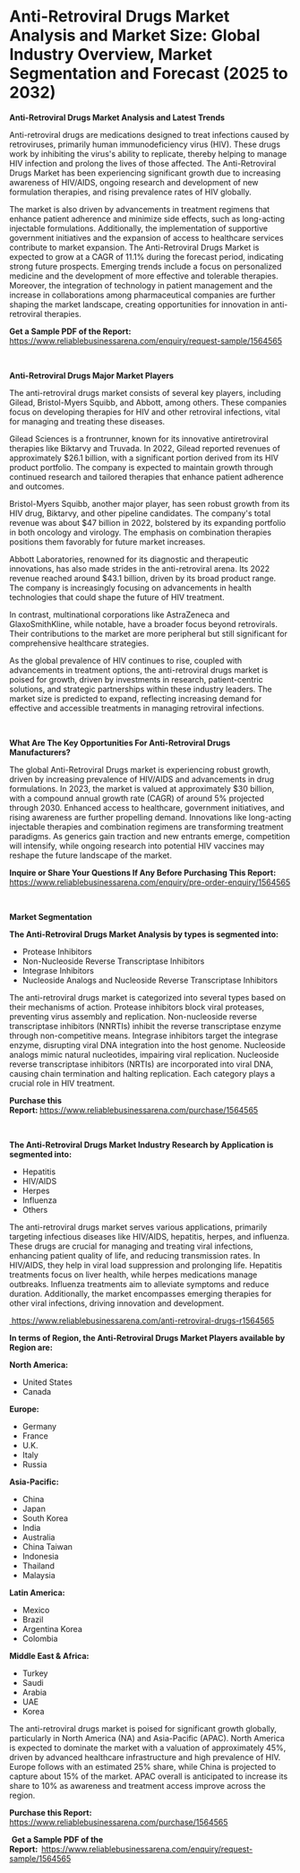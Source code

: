 <p><h1>Anti-Retroviral Drugs Market Analysis and Market Size: Global Industry Overview, Market Segmentation and Forecast (2025 to 2032)</h1></p><p><strong>Anti-Retroviral Drugs Market Analysis and Latest Trends</strong></p>
<p><p>Anti-retroviral drugs are medications designed to treat infections caused by retroviruses, primarily human immunodeficiency virus (HIV). These drugs work by inhibiting the virus's ability to replicate, thereby helping to manage HIV infection and prolong the lives of those affected. The Anti-Retroviral Drugs Market has been experiencing significant growth due to increasing awareness of HIV/AIDS, ongoing research and development of new formulation therapies, and rising prevalence rates of HIV globally. </p><p>The market is also driven by advancements in treatment regimens that enhance patient adherence and minimize side effects, such as long-acting injectable formulations. Additionally, the implementation of supportive government initiatives and the expansion of access to healthcare services contribute to market expansion. The Anti-Retroviral Drugs Market is expected to grow at a CAGR of 11.1% during the forecast period, indicating strong future prospects. Emerging trends include a focus on personalized medicine and the development of more effective and tolerable therapies. Moreover, the integration of technology in patient management and the increase in collaborations among pharmaceutical companies are further shaping the market landscape, creating opportunities for innovation in anti-retroviral therapies.</p></p>
<p><strong>Get a Sample PDF of the Report:&nbsp;</strong> <a href="https://www.reliablebusinessarena.com/enquiry/request-sample/1564565?utm_campaign=1892&utm_medium=2&utm_source=Github&utm_content=ia&utm_term=19042025&utm_id=anti-retroviral-drugs">https://www.reliablebusinessarena.com/enquiry/request-sample/1564565</a></p>
<p>&nbsp;</p>
<p><strong>Anti-Retroviral Drugs Major Market Players</strong></p>
<p><p>The anti-retroviral drugs market consists of several key players, including Gilead, Bristol-Myers Squibb, and Abbott, among others. These companies focus on developing therapies for HIV and other retroviral infections, vital for managing and treating these diseases.</p><p>Gilead Sciences is a frontrunner, known for its innovative antiretroviral therapies like Biktarvy and Truvada. In 2022, Gilead reported revenues of approximately $26.1 billion, with a significant portion derived from its HIV product portfolio. The company is expected to maintain growth through continued research and tailored therapies that enhance patient adherence and outcomes.</p><p>Bristol-Myers Squibb, another major player, has seen robust growth from its HIV drug, Biktarvy, and other pipeline candidates. The company's total revenue was about $47 billion in 2022, bolstered by its expanding portfolio in both oncology and virology. The emphasis on combination therapies positions them favorably for future market increases.</p><p>Abbott Laboratories, renowned for its diagnostic and therapeutic innovations, has also made strides in the anti-retroviral arena. Its 2022 revenue reached around $43.1 billion, driven by its broad product range. The company is increasingly focusing on advancements in health technologies that could shape the future of HIV treatment.</p><p>In contrast, multinational corporations like AstraZeneca and GlaxoSmithKline, while notable, have a broader focus beyond retrovirals. Their contributions to the market are more peripheral but still significant for comprehensive healthcare strategies.</p><p>As the global prevalence of HIV continues to rise, coupled with advancements in treatment options, the anti-retroviral drugs market is poised for growth, driven by investments in research, patient-centric solutions, and strategic partnerships within these industry leaders. The market size is predicted to expand, reflecting increasing demand for effective and accessible treatments in managing retroviral infections.</p></p>
<p>&nbsp;</p>
<p><strong>What Are The Key Opportunities For Anti-Retroviral Drugs Manufacturers?</strong></p>
<p><p>The global Anti-Retroviral Drugs market is experiencing robust growth, driven by increasing prevalence of HIV/AIDS and advancements in drug formulations. In 2023, the market is valued at approximately $30 billion, with a compound annual growth rate (CAGR) of around 5% projected through 2030. Enhanced access to healthcare, government initiatives, and rising awareness are further propelling demand. Innovations like long-acting injectable therapies and combination regimens are transforming treatment paradigms. As generics gain traction and new entrants emerge, competition will intensify, while ongoing research into potential HIV vaccines may reshape the future landscape of the market.</p></p>
<p><strong>Inquire or Share Your Questions If Any Before Purchasing This Report:</strong> <a href="https://www.reliablebusinessarena.com/enquiry/pre-order-enquiry/1564565?utm_campaign=1892&utm_medium=2&utm_source=Github&utm_content=ia&utm_term=19042025&utm_id=anti-retroviral-drugs">https://www.reliablebusinessarena.com/enquiry/pre-order-enquiry/1564565</a></p>
<p>&nbsp;</p>
<p><strong>Market Segmentation</strong></p>
<p><strong>The Anti-Retroviral Drugs Market Analysis by types is segmented into:</strong></p>
<p><ul><li>Protease Inhibitors</li><li>Non-Nucleoside Reverse Transcriptase Inhibitors</li><li>Integrase Inhibitors</li><li>Nucleoside Analogs and Nucleoside Reverse Transcriptase Inhibitors</li></ul></p>
<p><p>The anti-retroviral drugs market is categorized into several types based on their mechanisms of action. Protease inhibitors block viral proteases, preventing virus assembly and replication. Non-nucleoside reverse transcriptase inhibitors (NNRTIs) inhibit the reverse transcriptase enzyme through non-competitive means. Integrase inhibitors target the integrase enzyme, disrupting viral DNA integration into the host genome. Nucleoside analogs mimic natural nucleotides, impairing viral replication. Nucleoside reverse transcriptase inhibitors (NRTIs) are incorporated into viral DNA, causing chain termination and halting replication. Each category plays a crucial role in HIV treatment.</p></p>
<p><strong>Purchase this Report:&nbsp;</strong><a href="https://www.reliablebusinessarena.com/purchase/1564565?utm_campaign=1892&utm_medium=2&utm_source=Github&utm_content=ia&utm_term=19042025&utm_id=anti-retroviral-drugs">https://www.reliablebusinessarena.com/purchase/1564565</a></p>
<p>&nbsp;</p>
<p><strong>The Anti-Retroviral Drugs Market Industry Research by Application is segmented into:</strong></p>
<p><ul><li>Hepatitis</li><li>HIV/AIDS</li><li>Herpes</li><li>Influenza</li><li>Others</li></ul></p>
<p><p>The anti-retroviral drugs market serves various applications, primarily targeting infectious diseases like HIV/AIDS, hepatitis, herpes, and influenza. These drugs are crucial for managing and treating viral infections, enhancing patient quality of life, and reducing transmission rates. In HIV/AIDS, they help in viral load suppression and prolonging life. Hepatitis treatments focus on liver health, while herpes medications manage outbreaks. Influenza treatments aim to alleviate symptoms and reduce duration. Additionally, the market encompasses emerging therapies for other viral infections, driving innovation and development.</p></p>
<p><a href="https://www.reliablebusinessarena.com/anti-retroviral-drugs-r1564565?utm_campaign=1892&utm_medium=2&utm_source=Github&utm_content=ia&utm_term=19042025&utm_id=anti-retroviral-drugs">&nbsp;https://www.reliablebusinessarena.com/anti-retroviral-drugs-r1564565</a></p>
<p><strong>In terms of Region, the Anti-Retroviral Drugs Market Players available by Region are:</strong></p>
<p>
    <p> <strong> North America: </strong>
        <ul>
            <li>United States</li>
            <li>Canada</li>
        </ul>
        </p> 
    <p> <strong> Europe: </strong>
        <ul>
            <li>Germany</li>
            <li>France</li>
            <li>U.K.</li>
            <li>Italy</li>
            <li>Russia</li>
        </ul>
        </p> 
    <p> <strong> Asia-Pacific: </strong>
        <ul>
            <li>China</li>
            <li>Japan</li>
            <li>South Korea</li>
            <li>India</li>
            <li>Australia</li>
            <li>China Taiwan</li>
            <li>Indonesia</li>
            <li>Thailand</li>
            <li>Malaysia</li>
        </ul>
        </p> 
    <p> <strong> Latin America: </strong>
        <ul>
            <li>Mexico</li>
            <li>Brazil</li>
            <li>Argentina Korea</li>
            <li>Colombia</li>
        </ul>
        </p> 
    <p> <strong> Middle East & Africa: </strong>
        <ul>
            <li>Turkey</li>
            <li>Saudi</li>
            <li>Arabia</li>
            <li>UAE</li>
            <li>Korea</li>
        </ul>
    </p>
    </p>
<p><p>The anti-retroviral drugs market is poised for significant growth globally, particularly in North America (NA) and Asia-Pacific (APAC). North America is expected to dominate the market with a valuation of approximately 45%, driven by advanced healthcare infrastructure and high prevalence of HIV. Europe follows with an estimated 25% share, while China is projected to capture about 15% of the market. APAC overall is anticipated to increase its share to 10% as awareness and treatment access improve across the region.</p></p>
<p><strong>Purchase this Report: </strong><a href="https://www.reliablebusinessarena.com/purchase/1564565?utm_campaign=1892&utm_medium=2&utm_source=Github&utm_content=ia&utm_term=19042025&utm_id=anti-retroviral-drugs">https://www.reliablebusinessarena.com/purchase/1564565</a></p>
<p>&nbsp;<strong>Get a Sample PDF of the Report:&nbsp;&nbsp;</strong><a href="https://www.reliablebusinessarena.com/enquiry/request-sample/1564565?utm_campaign=1892&utm_medium=2&utm_source=Github&utm_content=ia&utm_term=19042025&utm_id=anti-retroviral-drugs">https://www.reliablebusinessarena.com/enquiry/request-sample/1564565</a></p>
<p><strong></strong></p>
<p><p></p><p></p><p></p></p>